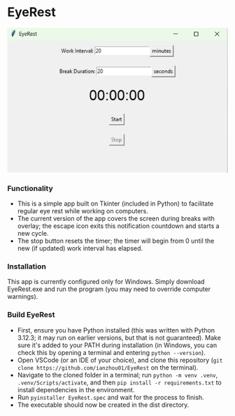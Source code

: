 # EyeRest
![EyeRest Logo](preview.png)
### Functionality
- This is a simple app built on Tkinter (included in Python) to facilitate regular eye rest while working on computers.
- The current version of the app covers the screen during breaks with overlay; the escape icon exits this notification countdown and starts a new cycle.
- The stop button resets the timer; the timer will begin from 0 until the new (if updated) work interval has elapsed.
### Installation
This app is currently configured only for Windows. Simply download EyeRest.exe and run the program (you may need to override computer warnings).
### Build EyeRest
- First, ensure you have Python installed (this was written with Python 3.12.3; it may run on earlier versions, but that is not guaranteed). Make sure it's added to your PATH during installation (in Windows, you can check this by opening a terminal and entering ```python --version```).
- Open VSCode (or an IDE of your choice), and clone this repository (```git clone https://github.com/ianzhou01/EyeRest``` on the terminal). 
- Navigate to the cloned folder in a terminal; run ```python -m venv .venv```, ```.venv/Scripts/activate```, and then ```pip install -r requirements.txt``` to install dependencies in the environment.
- Run ```pyinstaller EyeRest.spec``` and wait for the process to finish.
- The executable should now be created in the dist directory.
